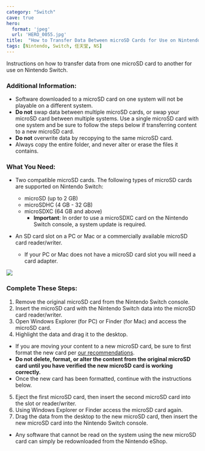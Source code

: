 ```yaml
---
category: "Switch"
cave: true
hero:
  format: 'jpeg'
  url: 'HERO_0055.jpg'
title:  "How to Transfer Data Between microSD Cards for Use on Nintendo Switch"
tags: [Nintendo, Switch, 任天堂, NS]
---
```

Instructions on how to transfer data from one microSD card to another for use on Nintendo Switch.

### Additional Information:

* Software downloaded to a microSD card on one system will not be playable on a different system.
* **Do not** swap data between multiple microSD cards, or swap your microSD card between multiple systems. Use a single microSD card with one system and be sure to follow the steps below if transferring content to a new microSD card.
* **Do not** overwrite data by recopying to the same microSD card.
* Always copy the entire folder, and never alter or erase the files it contains.

### What You Need:

* Two compatible microSD cards. The following types of microSD cards are supported on Nintendo Switch:
  * microSD (up to 2 GB)
  * microSDHC (4 GB - 32 GB)
  * microSDXC (64 GB and above)
    * **Important**: In order to use a microSDXC card on the Nintendo Switch console, a system update is required.

* An SD card slot on a PC or Mac or a commercially available microSD card reader/writer.
  * If your PC or Mac does not have a microSD card slot you will need a card adapter.

![](https://www.nintendo.com/consumer/assets/media/images/switch/common/hac-art-sdcard_pcformat_process.jpg)

### Complete These Steps:

1. Remove the original microSD card from the Nintendo Switch console.
2. Insert the microSD card with the Nintendo Switch data into the microSD card reader/writer.
3. Open Windows Explorer (for PC) or Finder (for Mac) and access the microSD card.
4. Highlight the data and drag it to the desktop.
  * If you are moving your content to a new microSD card, be sure to first format the new card per [our recommendations](https://www.sdcard.org/downloads/formatter_4/).
  * **Do not delete, format, or alter the content from the original microSD card until you have verified the new microSD card is working correctly.**
  * Once the new card has been formatted, continue with the instructions below.
5. Eject the first microSD card, then insert the second microSD card into the slot or reader/writer.
6. Using Windows Explorer or Finder access the microSD card again.
7. Drag the data from the desktop to the new microSD card, then insert the new microSD card into the Nintendo Switch console.
  * Any software that cannot be read on the system using the new microSD card can simply be redownloaded from the Nintendo eShop.
